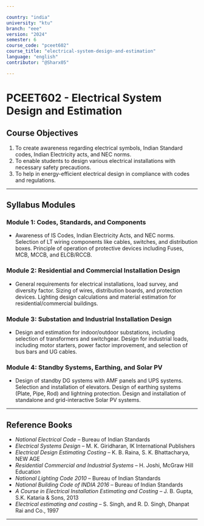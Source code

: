 ```yaml
---

country: "india"
university: "ktu"
branch: "eee"
version: "2024"
semester: 6
course_code: "pceet602"
course_title: "electrical-system-design-and-estimation"
language: "english"
contributor: "@Sharx05"

---
```


# PCEET602 - Electrical System Design and Estimation

## Course Objectives

1.  To create awareness regarding electrical symbols, Indian Standard codes, Indian Electricity acts, and NEC norms.
2.  To enable students to design various electrical installations with necessary safety precautions.
3.  To help in energy-efficient electrical design in compliance with codes and regulations.

---

## Syllabus Modules

### Module 1: Codes, Standards, and Components

-   Awareness of IS Codes, Indian Electricity Acts, and NEC norms. Selection of LT wiring components like cables, switches, and distribution boxes. Principle of operation of protective devices including Fuses, MCB, MCCB, and ELCB/RCCB.

### Module 2: Residential and Commercial Installation Design

-   General requirements for electrical installations, load survey, and diversity factor. Sizing of wires, distribution boards, and protection devices. Lighting design calculations and material estimation for residential/commercial buildings.

### Module 3: Substation and Industrial Installation Design

-   Design and estimation for indoor/outdoor substations, including selection of transformers and switchgear. Design for industrial loads, including motor starters, power factor improvement, and selection of bus bars and UG cables.

### Module 4: Standby Systems, Earthing, and Solar PV

-   Design of standby DG systems with AMF panels and UPS systems. Selection and installation of elevators. Design of earthing systems (Plate, Pipe, Rod) and lightning protection. Design and installation of standalone and grid-interactive Solar PV systems.

---

## Reference Books

-   *National Electrical Code* – Bureau of Indian Standards
-   *Electrical Systems Design* – M. K. Giridharan, IK International Publishers
-   *Electrical Design Estimating Costing* – K. B. Raina, S. K. Bhattacharya, NEW AGE
-   *Residential Commercial and Industrial Systems* – H. Joshi, McGraw Hill Education
-   *National Lighting Code 2010* – Bureau of Indian Standards
-   *National Building Code of INDIA 2016* – Bureau of Indian Standards
-   *A Course in Electrical Installation Estimating and Costing* – J. B. Gupta, S.K. Kataria & Sons, 2013
-   *Electrical estimating and costing* – S. Singh, and R. D. Singh, Dhanpat Rai and Co., 1997

---
